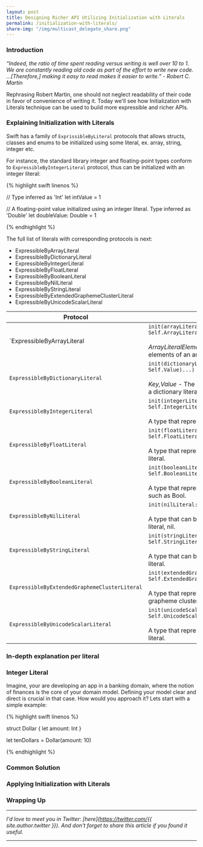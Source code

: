 ```yaml
---
layout: post
title: Designing Richer API Utilizing Initialization with Literals
permalink: /initialization-with-literals/
share-img: "/img/multicast_delegate_share.png"
---
```


### Introduction

*“Indeed, the ratio of time spent reading versus writing is well over 10 to 1. We are constantly reading old code as part of the effort to write new code. ...[Therefore,] making it easy to read makes it easier to write.” - Robert C. Martin*

Rephrasing Robert Martin, one should not neglect readability of their code in favor of convenience of writing it. Today we'll see how Initialization with Literals technique can be used to build more expressible and richer APIs.

### Explaining Initialization with Literals

Swift has a family of `ExprissibleByLiteral` protocols that allows structs, classes and enums to be initialized using some literal, ex. array, string, integer etc.

For instance, the standard library integer and floating-point types conform to `ExpressibleByIntegerLiteral` protocol, thus can be initialized with an integer literal:

{% highlight swift linenos %}

// Type inferred as 'Int'
let intValue = 1

// A floating-point value initialized using an integer literal. Type inferred as 'Double'
let doubleValue: Double = 1

{% endhighlight %}

The full list of literals with corresponding protocols is next:

- ExpressibleByArrayLiteral
- ExpressibleByDictionaryLiteral
- ExpressibleByIntegerLiteral
- ExpressibleByFloatLiteral
- ExpressibleByBooleanLiteral
- ExpressibleByNilLiteral
- ExpressibleByStringLiteral
- ExpressibleByExtendedGraphemeClusterLiteral
- ExpressibleByUnicodeScalarLiteral

| Protocol | Initializer |
| -------- | ----------- |
| `ExpressibleByArrayLiteral | `init(arrayLiteral: Self.ArrayLiteralElement...)` <br><br> *ArrayLiteralElement* - The type of the elements of an array literal |
| `ExpressibleByDictionaryLiteral` | `init(dictionaryLiteral:(Self.Key, Self.Value)...)` <br><br> *Key,Value* - The key and the value types of a dictionary literal |
| `ExpressibleByIntegerLiteral` | `init(integerLiteral: Self.IntegerLiteralType)` <br><br> A type that represents an integer literal |
| `ExpressibleByFloatLiteral` | `init(floatLiteral: Self.FloatLiteralType)` <br><br> A type that represents a floating-point literal. |
| `ExpressibleByBooleanLiteral` | `init(booleanLiteral: Self.BooleanLiteralType)` <br><br> A type that represents a Boolean literal, such as Bool. |
| `ExpressibleByNilLiteral` | `init(nilLiteral: ())` <br><br> A type that can be initialized using the nil literal, nil. |
| `ExpressibleByStringLiteral` | `init(stringLiteral: Self.StringLiteralType)` <br><br> A type that can be initialized with a string literal. |
| `ExpressibleByExtendedGraphemeClusterLiteral` | `init(extendedGraphemeClusterLiteral: Self.ExtendedGraphemeClusterLiteralType)` <br><br> A type that represents an extended grapheme cluster literal. |
| `ExpressibleByUnicodeScalarLiteral` | `init(unicodeScalarLiteral: Self.UnicodeScalarLiteralType)` <br><br> A type that represents a Unicode scalar literal. |


### In-depth explanation per literal

### Integer Literal

Imagine, your are developing an app in a banking domain, where the notion of finances is the core of your domain model. Defining your model clear and direct is crucial in that case. How would you approach it? Lets start with a simple example:

{% highlight swift linenos %}

struct Dollar {
	let amount: Int
}

let tenDollars = Dollar(amount: 10)

{% endhighlight %}



### Common Solution

### Applying Initialization with Literals

### Wrapping Up

---

*I'd love to meet you in Twitter: [here](https://twitter.com/{{ site.author.twitter }}). And don't forget to share this article if you found it useful.*

---

[code-injection-article]: http://www.vadimbulavin.com/code-injection-swift/